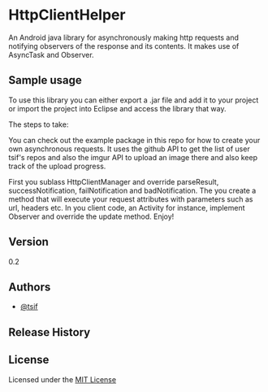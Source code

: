HttpClientHelper
================

An Android java library for asynchronously making http requests and notifying observers of the response and its contents.
It makes use of AsyncTask and Observer.

## Sample usage

To use this library you can either export a .jar file and add it to your project or import the project into Eclipse and access the library that way.

The steps to take:

You can check out the example package in this repo for how to create your own asynchronous requests. It uses the github API to get the list of user tsif's repos and also the imgur API to upload an image there and also keep track of the upload progress.

First you sublass HttpClientManager and override parseResult, successNotification, failNotification and badNotification. 
The you create a method that will execute your request attributes with parameters such as url, headers etc.
In you client code, an Activity for instance, implement Observer and override the update method. Enjoy!


## Version

0.2

## Authors

* [@tsif][tsif]

## Release History

## License

Licensed under the [MIT License](LICENSE-MIT)

[tsif]: https://github.com/tsif
